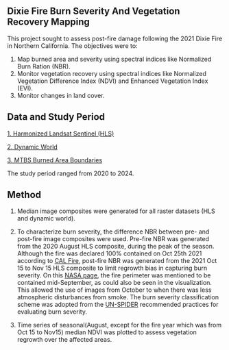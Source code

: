 ## Dixie Fire Burn Severity And Vegetation Recovery Mapping
This project sought to assess post-fire damage following the 2021 Dixie Fire in Northern California. The objectives were to:
1. Map burned area and severity using spectral indices like Normalized Burn Ration (NBR).
2. Monitor vegetation recovery using spectral indices like Normalized Vegetation Difference Index (NDVI) and Enhanced Vegetation Index (EVI).
3. Monitor changes in land cover. 

## Data and Study Period
[1. Harmonized Landsat Sentinel (HLS)](https://search.earthdata.nasa.gov/search?q=hls)

[2. Dynamic World](https://dynamicworld.app/)

[3. MTBS Burned Area Boundaries](https://burnseverity.cr.usgs.gov/products/mtbs)

The study period ranged from 2020 to 2024. 

## Method
1. Median image composites were generated for all raster datasets (HLS and dynamic world).
   
3. To characterize burn severity, the difference NBR between pre- and post-fire image composites were used. Pre-fire NBR was generated from the 2020 August HLS composite, during the peak of the season. Although the fire was declared 100% contained on Oct 25th 2021 according to [CAL Fire](https://www.fire.ca.gov/incidents/2021/7/13/dixie-fire), post-fire NBR was generated from the 2021 Oct 15 to Nov 15 HLS composite to limit regrowth bias in capturing burn severity. On this [NASA page](https://svs.gsfc.nasa.gov/4993), the fire perimeter was mentioned to be contained mid-September, as could also be seen in the visualization. This allowed the use of images from October to when there was less atmospheric disturbances from smoke. 
 The burn severity classification scheme was adopted from the [UN-SPIDER](https://un-spider.org/advisory-support/recommended-practices/recommended-practice-burn-severity/in-detail/normalized-burn-ratio) recommended practices for evaluating burn severity.

5. Time series of seasonal(August, except for the fire year which was from Oct 15 to Nov15) median NDVI was plotted to assess vegetation regrowth over the affected areas. 
